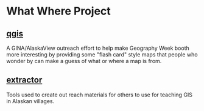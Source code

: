 What Where Project
==================

[qgis](what-where/qgis)
-------------

A GINA/AlaskaView outreach effort to help make Geography Week
booth more interesting by providing some "flash card" style
maps that people who wonder by can make a guess of what or
where a map is from.

[extractor](what-where/extractor)
-----------------------

Tools used to create out reach materials for others to use for teaching
GIS in Alaskan villages.

